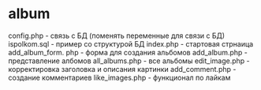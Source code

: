 # album

config.php - связь с БД (поменять переменные для связи с БД)
ispolkom.sql - пример со структурой БД
index.php - стартовая стрнаица
add_album_form. php - форма для создания альбомов
add_album.php - представление албомов
all_albums.php - все альбомы
edit_image.php - корректировка заголовка и описания картинки
add_comment.php - создание комментариев
like_images.php - функционал по лайкам
